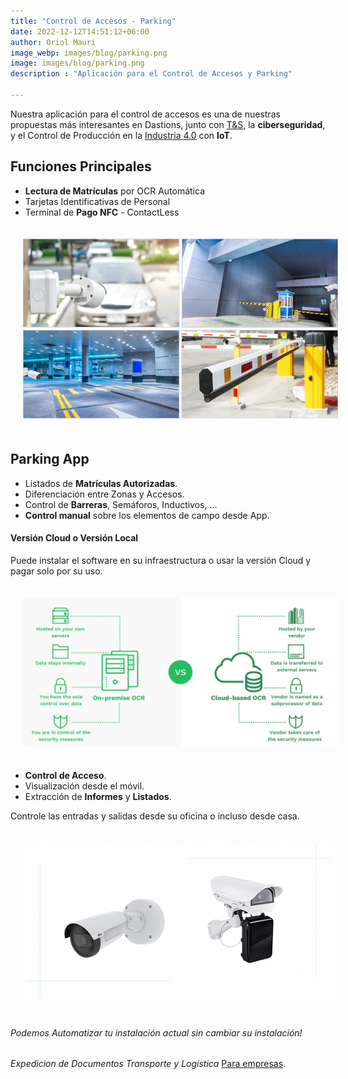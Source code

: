 ```yaml
---
title: "Control de Accesos - Parking"
date: 2022-12-12T14:51:12+06:00
author: Oriol Mauri
image_webp: images/blog/parking.png
image: images/blog/parking.png
description : "Aplicación para el Control de Accesos y Parking"

---
```


Nuestra aplicación para el control de accesos es una de nuestras propuestas más interesantes en Dastions, junto con [T&S](https://www.truckandscaules.com), la **ciberseguridad**, y el Control de Producción en la [Industria 4.0](/blog/data-collection) con **IoT**.


## Funciones Principales
- **Lectura de Matrículas** por OCR Automática
- Tarjetas Identificativas de Personal
- Terminal de **Pago NFC** - ContactLess

<img src="/images/blog/control-de-accesos.png" class="img-fluid" alt="Control Parkgin" style="margin: 20px">


## Parking App
- Listados de **Matrículas Autorizadas**.
- Diferenciación entre Zonas y Accesos.
- Control de **Barreras**, Semáforos, Inductivos, ...
- **Control manual** sobre los elementos de campo desde App.



#### Versión Cloud o Versión Local
Puede instalar el software en su infraestructura o usar la versión Cloud y pagar solo por su uso.

<img src="/images/blog/cloud-local.png" class="img-fluid" alt="Cloud OCR" style="margin: 20px">

- **Control de Acceso**.
- Visualización desde el móvil.
- Extracción de **Informes** y **Listados**.

Controle las entradas y salidas desde su oficina o incluso desde casa.

<img src="/images/blog/camaras.png" class="img-fluid" alt="Camera LPR OCR" style="margin: 20px">

###### Podemos Automatizar tu instalación actual sin cambiar su instalación!

*Expedicion de Documentos Transporte y Logística* <a href="https://www.truckandscales.com" target="_blank">Para empresas</a>.